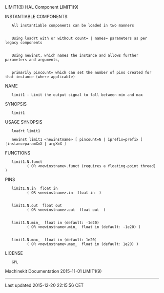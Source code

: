 LIMIT1(9) HAL Component LIMIT1(9)

INSTANTIABLE COMPONENTS

       All instantiable components can be loaded in two manners


       Using loadrt with or without count= | names= parameters as per legacy components


       Using newinst, which names the instance and allows further parameters and arguments,


       primarily pincount= which can set the number of pins created for that instance (where applicable)

NAME

       limit1 - Limit the output signal to fall between min and max

SYNOPSIS

       limit1

USAGE SYNOPSIS

       loadrt limit1

       newinst limit1 <newinstname> [ pincount=N | iprefix=prefix ] [instanceparamX=X | argX=X ]

FUNCTIONS

       limit1.N.funct
              ( OR <newinstname>.funct (requires a floating-point thread) )

PINS

       limit1.N.in  float in
              ( OR <newinstname>.in  float in  )


       limit1.N.out  float out
              ( OR <newinstname>.out  float out  )


       limit1.N.min_  float in (default: -1e20)
              ( OR <newinstname>.min_  float in (default: -1e20) )


       limit1.N.max_  float in (default: 1e20)
              ( OR <newinstname>.max_  float in (default: 1e20) )

LICENSE

       GPL

Machinekit Documentation 2015-11-01 LIMIT1(9)

------------------------------------------------------------------------

Last updated 2015-12-20 22:15:56 CET


